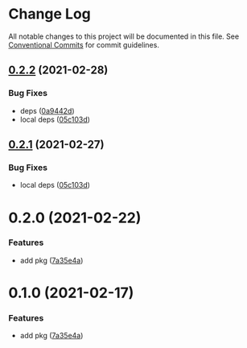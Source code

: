 # Change Log

All notable changes to this project will be documented in this file.
See [Conventional Commits](https://conventionalcommits.org) for commit guidelines.

## [0.2.2](https://github.com/planjs/stan/compare/stan-env-core@0.1.0...stan-env-core@0.2.2) (2021-02-28)


### Bug Fixes

* deps ([0a9442d](https://github.com/planjs/stan/commit/0a9442da1156886b299fe7b3c8234c61e7143066))
* local deps ([05c103d](https://github.com/planjs/stan/commit/05c103ded88889e9d4b1d5c8b79e1d3cf043b559))





## [0.2.1](https://github.com/planjs/stan/compare/stan-env-core@0.2.0...stan-env-core@0.2.1) (2021-02-27)


### Bug Fixes

* local deps ([05c103d](https://github.com/planjs/stan/commit/05c103ded88889e9d4b1d5c8b79e1d3cf043b559))





# 0.2.0 (2021-02-22)


### Features

* add pkg ([7a35e4a](https://github.com/planjs/stan/commit/7a35e4afe1290d87c459c3954999f1732c1ca272))





# 0.1.0 (2021-02-17)


### Features

* add pkg ([7a35e4a](https://github.com/planjs/stan/commit/7a35e4afe1290d87c459c3954999f1732c1ca272))
